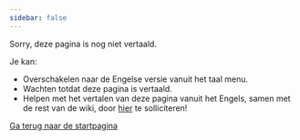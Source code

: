```yaml
---
sidebar: false
---
```


<!-- Disable header rule to hide page from search -->
<!-- markdownlint-disable MD041 -->

Sorry, deze pagina is nog niet vertaald.

Je kan:

- Overschakelen naar de Engelse versie vanuit het taal menu.
- Wachten totdat deze pagina is vertaald.
- Helpen met het vertalen van deze pagina vanuit het Engels, samen met de rest van de wiki, door [hier](https://forms.gle/e3BqA3poMjESARe76) te solliciteren!

[Ga terug naar de startpagina](/nl/)
